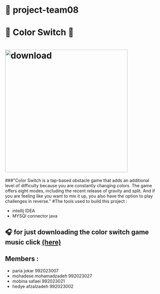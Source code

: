 #  :pushpin: **project-team08**   
# :confetti_ball: Color Switch :confetti_ball: 
 # <img width="400" alt="download" src="https://user-images.githubusercontent.com/79371450/116901396-1c2c6f00-ac4f-11eb-94e2-849bc0f0bc92.png">

###"Color Switch is a tap-based obstacle game that adds an additional level of difficulty because you are constantly changing colors. The game offers eight modes, including the recent release of gravity and split. And if you are feeling like you want to mix it up, you also have the option to play challenges in reverse."
#The tools used to build this project :
- intellij IDEA
- MYSQl connector java
## :headphones: for just downloading the color switch game music click [(here)](https://downloads.khinsider.com/game-soundtracks/album/color-switch-mobile)
## Members :
- paria jokar 992023007
- mohadese mohamadzadeh 992023027
- mobina safaei 992023021
- hedye afzalzadeh 992023002


